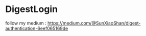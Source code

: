 # DigestLogin
follow my medium : https://medium.com/@SunXiaoShan/digest-authentication-6eef065169de
